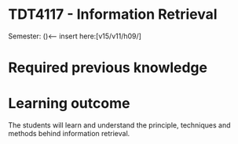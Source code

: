 TDT4117 - Information Retrieval
======
Semester: ()<-- insert here:[v15/v11/h09/]

# Required previous knowledge


# Learning outcome
The students will learn and understand the principle, techniques and methods behind information retrieval.
